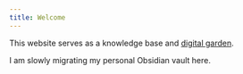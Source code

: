 ```yaml
---
title: Welcome
---
```


This website serves as a knowledge base and [digital garden][dg].

I am slowly migrating my personal Obsidian vault here.

[dg]: https://en.wikipedia.org/wiki/Personal_knowledge_base
